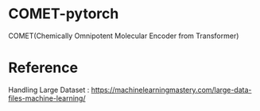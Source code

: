 # COMET-pytorch
COMET(Chemically Omnipotent Molecular Encoder from Transformer)

# Reference  
Handling Large Dataset : https://machinelearningmastery.com/large-data-files-machine-learning/  
